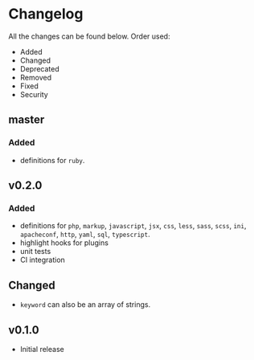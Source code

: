 # Changelog

All the changes can be found below. Order used:

- Added
- Changed
- Deprecated
- Removed
- Fixed
- Security

## master

### Added
- definitions for `ruby`.

## v0.2.0

### Added
 - definitions for `php`, `markup`, `javascript`, `jsx`, `css`, `less`, `sass`, `scss`, `ini`, `apacheconf`, `http`, `yaml`, `sql`, `typescript`.
 - highlight hooks for plugins
 - unit tests
 - CI integration

## Changed
 - `keyword` can also be an array of strings.

## v0.1.0
- Initial release
